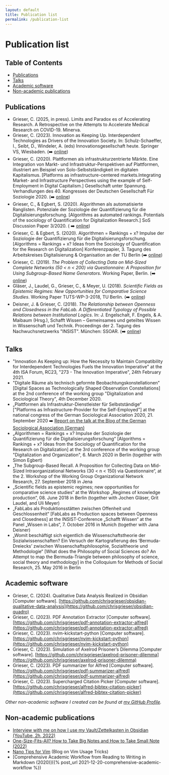 ```yaml
---
layout: default
title: Publication list
permalink: /publication-list
---
```

# Publication list

## Table of Contents

<!-- toc -->

- [Publications](#publications)
- [Talks](#talks)
- [Academic software](#academic-software)
- [Non-academic publications](#non-academic-publications)

<!-- tocstop -->

<!-- LTeX: enabled=false -->
## Publications
- Grieser, C. (2025, in press). Limits and Paradox es of Accelerating Research.
  A Retrospective on the Attempts to Accelerate Medical Research on COVID-19.
  Minerva.
- Grieser, C. (2023). Innovation as Keeping Up. Interdependent Technologies as
  Drivers of the Innovation Society. In: Schulz-Schaeffer, I., Seibt, D.,
  Windeler, A. (eds) Innovationsgesellschaft heute. Springer VS, Wiesbaden. (➡️
  [online](https://doi.org/10.1007/978-3-658-39743-2_4))
- Grieser, C. (2020). Plattformen als infrastrukturzentrierte Märkte. Eine
  Integration von Markt- und Infrastruktur-Perspektiven auf Plattformen,
  illustriert am Beispiel von Solo-Selbstständigkeit im digitalen Kapitalismus.
  [Platforms as infrastructure-centered markets.Integrating Market- and
  Infrastructure Perspectives using the example of Self-Employment in Digital
  Capitalism.] Gesellschaft unter Spannung. Verhandlungen des 40. Kongresses der
  Deutschen Gesellschaft Für Soziologie 2020. (➡️
  [online](https://publikationen.soziologie.de/index.php/kongressband_2020/article/view/1309))
- Grieser, C., & Egbert, S. (2020). Algorithmen als automatisierte Ranglisten.
  Potenziale der Soziologie der Quantifizierung für die
  Digitalisierungsforschung. [Algorithms as automated rankings. Potentials of
  the sociology of Quantification for Digitalization Research.] SoS Discussion
  Paper 3/2020. ( ➡️
  [online](https://www.sos.tu-berlin.de/menue/discussion_paper/))
- Grieser, C. & Egbert, S. (2020). Algorithmen = Rankings + x? Impulse der
  Soziologie der Quantifizierung für die Digitalisierungsforschung. [Algorithms
  = Rankings + x? Ideas from the Sociology of Quantification for the Research on
  Digitalization] Konferenzpapier, 3. Tagung des Arbeitskreises Digitalisierung
  & Organisation an der TU Berlin (➡️
  [online](https://www.researchgate.net/publication/339926910_Algorithmen_Rankings_x_Impulse_der_Soziologie_der_Quantifizierung_fur_die_Digitalisierungsforschung))
- Grieser, C. (2019). *The Problem of Collecting Data on Mid-Sized Complete
  Networks (50 < n < 200) via Questionnaire: A Proposition for Using
  Subgroup-Based Name Generators*. Working Paper, Berlin. (➡️
  [online](https://www.ssoar.info/ssoar/handle/document/61650))
- Gläser, J., Laudel, G., Grieser, C., & Meyer, U. (2018). *Scientific Fields as
  Epistemic Regimes: New Opportunities for Comparative Science Studies*. Working
  Paper TUTS-WP-3-2018, TU Berlin. (➡️
  [online](https://www.ts.tu-berlin.de/fileadmin/i62_tstypo3/TUTS-WP-3-2018_Scientific_Regimes.pdf))
- Deisner, J. & Grieser, C. (2018). *The Relationship between Openness and
  Closedness in the FabLab. A Differentiated Typology of Possible Relations
  between Institutional Logics*. In: J. Engelschalt, F. Engels, & A. Maibaum
  (Hrsg.), Schafft Wissen – Gemeinsames und geteiltes Wissen in Wissenschaft und
  Technik. Proceedings der 2. Tagung des Nachwuchsnetzwerks "INSIST". München:
  SSOAR. (➡️ [online](https://www.ssoar.info/ssoar/handle/document/58220))

## Talks
- "Innovation As Keeping up: How the Necessity to Maintain Compatibility for
  Interdependent Technologies Fuels the Innovation Imperative" at the 4th ISA
  Forum, RC23, "273 - The Innovation Imperative", 24th February 2021.
- "Digitale Räume als technisch geformte Beobachtungskonstellationen" [Digital
  Spaces as Technologically Shaped Observation Constellations] at the 2nd
  conference of the working group "Digitalization and Sociological Theory", 4th
  December 2020.
- „Plattformen als Infrastruktur-Dienstleister für Selbstständige“ ["Platforms
  as Infrastructure-Provider for the Self-Employed"] at the national congress of
  the German Sociological Association 2020, 21. September 2020  ➡️  [Report on
  the talk at the Blog of the German Sociological Association
  (German)](http://blog.soziologie.de/2020/09/ad-hoc-gruppe-selbstaendiger-erwerb-im-digitalen-kapitalismus-und-seine-einbettung-in-markt-haushalt-und-kultur-am-21-9-2020/)
- „Algorithmen = Rankings + x? Impulse der Soziologie der Quantifizierung für
  die Digitalisierungsforschung“ [Algorithms = Rankings + x? Ideas from the
  Sociology of Quantification for the Research on Digitalization] at the 3rd
  conference of the working group "Digitalization and Organization", 6. March
  2020 in Berlin (together with Simon Egbert)
- „The Subgroup-Based Recall. A Proposition for Collecting Data on Mid-Sized
  Intraorganizational Networks (30 < n < 150) via Questionnaire“, at the 2.
  Workshop of the Working Group Organizational Network Research, 27. September
  2018 in Jena
- „Scientific fields as epistemic regimes; new opportunities for comparative
  science studies“ at the Workshop „Regimes of knowledge production“, 08. June
  2018 in Berlin (together with Jochen Gläser, Grit Laudel, and Uli Meyer)
- „FabLabs als Produktionsstätten zwischen Offenheit und Geschlossenheit“
  [FabLabs as Production spaces between Openness and Closedness] at the
  INSIST-Conference „Schafft Wissen“ at the Panel „Wissen in Labs“, 7. October
  2016 in Munich (together with Jana Deisner)
- „Womit beschäftigt sich eigentlich die Wissenschaftstheorie der
  Sozialwissenschaften? Ein Versuch der Kartografierung des ‘Bermuda-Dreiecks’
  zwischen Wissenschaftsphilosophie, Sozialtheorie und Methodologie“ [What does
  the Philosophy of Social Sciences do? An Attempt to map the Bermuda-Triangle
  between philosophy of science, social theory and methodology] in the
  Colloquium for Methods of Social Research, 25. May 2016 in Berlin


## Academic software
- Grieser, C. (2024). Qualitative Data Analysis Realized in Obsidian [Computer
  software].
  [https://github.com/chrisgrieser/obsidian-qualitative-data-analysis](https://github.com/chrisgrieser/obsidian-quadro)
- Grieser, C. (2023). PDF Annotation Extractor [Computer software].
  [https://github.com/chrisgrieser/pdf-annotation-extractor-alfred](https://github.com/chrisgrieser/pdf-annotation-extractor-alfred)
- Grieser, C. (2023). nvim-kickstart-python [Computer software].
  [https://github.com/chrisgrieser/nvim-kickstart-python](https://github.com/chrisgrieser/nvim-kickstart-python)
- Grieser, C. (2023). Simulation of Axelrod Prisoner’s Dilemma [Computer
  software].
  [https://github.com/chrisgrieser/axelrod-prisoner-dilemma](https://github.com/chrisgrieser/axelrod-prisoner-dilemma)
- Grieser, C. (2023). PDF summarizer for Alfred [Computer software].
  [https://github.com/chrisgrieser/pdf-summarizer-alfred](https://github.com/chrisgrieser/pdf-summarizer-alfred)
- Grieser, C. (2023). Supercharged Citation Picker [Computer software].
  [https://github.com/chrisgrieser/alfred-bibtex-citation-picker](https://github.com/chrisgrieser/alfred-bibtex-citation-picker)

*Other non-academic software I created can be found at [my GitHub
Profile](https://github.com/chrisgrieser).*

<!-- LTeX: enabled=true -->
## Non-academic publications
- [Interview with me on how I use my Vault/Zettelkasten in Obsidian (YouTube,
  2h, 2022)](https://www.youtube.com/watch?v=DzJOJxDgQKc)
- [One-Size-Fits-All? How to Take Big Notes and How to Take Small Note
  (2022)](https://www.obsidianroundup.org/one-size-fits-all-how-to-take-big-notes-and-how-to-take-small-notes/)
- [Nano Tips for Vim](https://nanotipsforvim.prose.sh/) (Blog on Vim Usage
  Tricks)
- [Comprehensive Academic Workflow from Reading to Writing in Markdown
  (2020)]({% post_url 2021-12-20-comprehensive-academic-workflow %}) <!--
  https://jekyllrb.com/docs/liquid/tags/#linking-to-posts -->
